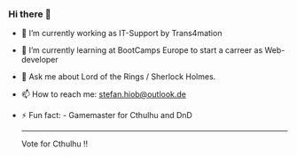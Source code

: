 ### Hi there 👋

- 🔭 I’m currently working as IT-Support by Trans4mation
- 🌱 I’m currently learning at BootCamps Europe to start a carreer as Web-developer
- 💬 Ask me about Lord of the Rings / Sherlock Holmes.
- 📫 How to reach me: stefan.hiob@outlook.de
- ⚡ Fun fact: - Gamemaster for Cthulhu and DnD

    -------------------
    
    Vote for Cthulhu !!

